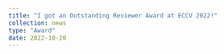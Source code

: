 ```yaml
---
title: "I got an Outstanding Reviewer Award at ECCV 2022!"
collection: news
type: "Award"
date: 2022-10-20
---
```

